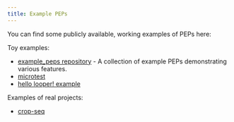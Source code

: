 ```yaml
---
title: Example PEPs
---
```


You can find some publicly available, working examples of PEPs here:

Toy examples:

* [example_peps repository](https://github.com/pepkit/example_peps) - A collection of example PEPs demonstrating various features.
* [microtest](https://github.com/epigen/microtest)
* [hello looper! example](https://github.com/pepkit/hello_looper)

Examples of real projects:

* [crop-seq](https://github.com/epigen/crop-seq)
